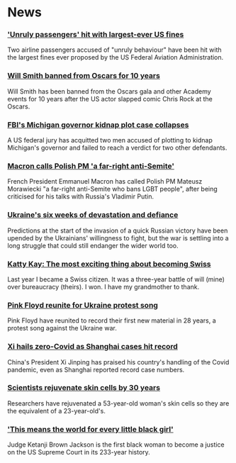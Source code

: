 # News
### ['Unruly passengers' hit with largest-ever US fines](https://www.bbc.com/news/world-us-canada-61047164)
Two airline passengers accused of "unruly behaviour" have been hit with the largest fines ever proposed by the US Federal Aviation Administration.
### [Will Smith banned from Oscars for 10 years](https://www.bbc.com/news/world-us-canada-61018821)
Will Smith has been banned from the Oscars gala and other Academy events for 10 years after the US actor slapped comic Chris Rock at the Oscars.
### [FBI's Michigan governor kidnap plot case collapses](https://www.bbc.com/news/world-us-canada-60999431)
A US federal jury has acquitted two men accused of plotting to kidnap Michigan's governor and failed to reach a verdict for two other defendants.
### [Macron calls Polish PM 'a far-right anti-Semite'](https://www.bbc.com/news/world-europe-61043344)
French President Emmanuel Macron has called Polish PM Mateusz Morawiecki "a far-right anti-Semite who bans LGBT people", after being criticised for his talks with Russia's Vladimir Putin. 
### [Ukraine's six weeks of devastation and defiance](https://www.bbc.com/news/world-europe-61027292)
Predictions at the start of the invasion of a quick Russian victory have been upended by the Ukrainians' willingness to fight, but the war is settling into a long struggle that could still endanger the wider world too.
### [Katty Kay: The most exciting thing about becoming Swiss](https://www.bbc.com/news/world-us-canada-61033126)
Last year I became a Swiss citizen. It was a three-year battle of will (mine) over bureaucracy (theirs). I won. I have my grandmother to thank. 
### [Pink Floyd reunite for Ukraine protest song](https://www.bbc.com/news/entertainment-arts-61037080)
Pink Floyd have reunited to record their first new material in 28 years, a protest song against the Ukraine war.
### [Xi hails zero-Covid as Shanghai cases hit record](https://www.bbc.com/news/world-asia-china-61043346)
China's President Xi Jinping has praised his country's handling of the Covid pandemic, even as Shanghai reported record case numbers.
### [Scientists rejuvenate skin cells by 30 years](https://www.bbc.com/news/science-environment-60991675)
Researchers have rejuvenated a 53-year-old woman's skin cells so they are the equivalent of a 23-year-old's.
### ['This means the world for every little black girl'](https://www.bbc.com/news/world-us-canada-61018765)
Judge Ketanji Brown Jackson is the first black woman to become a justice on the US Supreme Court in its 233-year history.
